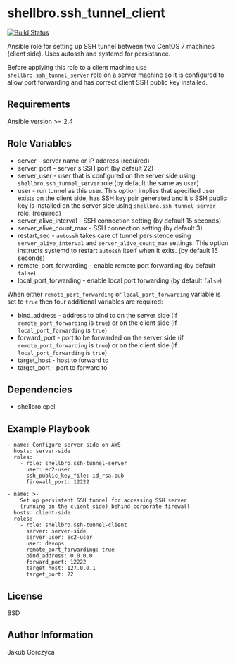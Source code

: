 shellbro.ssh_tunnel_client
==========================

[![Build Status](https://travis-ci.org/shellbro/ansible-role-ssh-tunnel-client.svg?branch=master)](https://travis-ci.org/shellbro/ansible-role-ssh-tunnel-client)

Ansible role for setting up SSH tunnel between two CentOS 7 machines (client
side). Uses autossh and systemd for persistance.

Before applying this role to a client machine use `shellbro.ssh_tunnel_server`
role on a server machine so it is configured to allow port forwarding and has
correct client SSH public key installed.

Requirements
------------

Ansible version >= 2.4

Role Variables
--------------

* server - server name or IP address (required)
* server_port - server's SSH port (by default 22)
* server_user - user that is configured on the server side using
`shellbro.ssh_tunnel_server` role (by default the same as `user`)
* user - run tunnel as this user. This option implies that specified user
exists on the client side, has SSH key pair generated and it's SSH public key is
installed on the server side using `shellbro.ssh_tunnel_server` role. (required)
* server_alive_interval - SSH connection setting (by default 15 seconds)
* server_alive_count_max - SSH connection setting (by default 3)
* restart_sec - `autossh` takes care of tunnel persistence using
`server_alive_interval` and `server_alive_count_max` settings. This option
instructs systemd to restart `autossh` itself when it exits. (by default 15
seconds)
* remote_port_forwarding - enable remote port forwarding (by default `false`)
* local_port_forwarding - enable local port forwarding (by default `false`)

When either `remote_port_forwarding` or `local_port_forwarding` variable is set
to `true` then four additional variables are required:

* bind_address - address to bind to on the server side (if
`remote_port_forwarding` is `true`) or on the client side (if
`local_port_forwarding` is `true`)
* forward_port - port to be forwarded on the server side (if
`remote_port_forwarding` is `true`) or on the client side (if
`local_port_forwarding` is `true`)
* target_host - host to forward to
* target_port - port to forward to

Dependencies
------------

* shellbro.epel

Example Playbook
----------------

    - name: Configure server side on AWS
      hosts: server-side
      roles:
        - role: shellbro.ssh-tunnel-server
          user: ec2-user
          ssh_public_key_file: id_rsa.pub
          firewall_port: 12222

    - name: >-
        Set up persistent SSH tunnel for accessing SSH server
        (running on the client side) behind corporate firewall
      hosts: client-side
      roles:
        - role: shellbro.ssh-tunnel-client
          server: server-side
          server_user: ec2-user
          user: devops
          remote_port_forwarding: true
          bind_address: 0.0.0.0
          forward_port: 12222
          target_host: 127.0.0.1
          target_port: 22

License
-------

BSD

Author Information
------------------

Jakub Gorczyca
